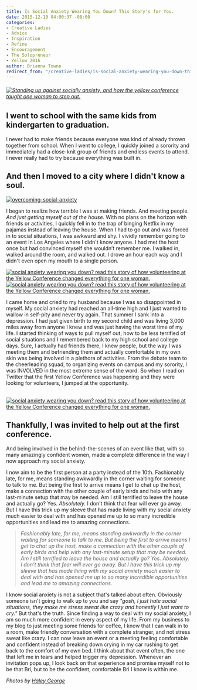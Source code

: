 ```yaml
---
title: Is Social Anxiety Wearing You Down? This Story's for You.
date: 2015-12-10 04:00:37 -08:00
categories:
- Creative Ladies
- Advice
- Inspiration
- Refine
- Encouragement
- The Solopreneur
- Yellow 2016
author: Brianna Towne
redirect_from: "/creative-ladies/is-social-anxiety-wearing-you-down-this-storys-for-you/"
---
```


###### [![Standing up against socially anxiety, and how the yellow conference taught one woman to step out. ](https://yellow-blog-images.imgix.net/2015/11/2-800x533.jpg)](https://yellow-blog-images.imgix.net/2015/11/2-800x533.jpg)

## I went to school with the same kids from kindergarten to graduation.

I never had to make friends because everyone was kind of already thrown together from school. When I went to college, I quickly joined a sorority and immediately had a close-knit group of friends and endless events to attend. I never really had to try because everything was built in.

## And then I moved to a city where I didn't know a soul.

[![overcoming-social-anxiety](https://yellow-blog-images.imgix.net/2015/12/Overcoming-Social-Anxiety.jpg)](https://yellow-blog-images.imgix.net/2015/12/Overcoming-Social-Anxiety.jpg)

I began to realize how terrible I was at making friends. And meeting people. _And just getting myself out of the house._ With no plans on the horizon with friends or activities, I quickly fell in to the trap of binging Netflix in my pajamas instead of leaving the house. When I had to go out and was forced in to social situations, I was awkward and shy. I vividly remember going to an event in Los Angeles where I didn't know anyone. I had met the host once but had convinced myself she wouldn’t remember me. I walked in, walked around the room, and walked out. I drove an hour each way and I didn't even open my mouth to a single person.

[![social anxiety wearing you down? read this story of how volunteering at the Yellow Conference changed everything for one woman. ](https://yellow-blog-images.imgix.net/2015/11/113-800x265.jpg)](https://yellow-blog-images.imgix.net/2015/11/113-800x265.jpg)[![social anxiety wearing you down? read this story of how volunteering at the Yellow Conference changed everything for one woman. ](https://yellow-blog-images.imgix.net/2015/11/123-800x265.jpg)](https://yellow-blog-images.imgix.net/2015/11/123-800x265.jpg)

I came home and cried to my husband because I was so disappointed in myself. My social anxiety had reached an all-time high and I just wanted to wallow in self-pity and never try again. That summer I sank into a depression. I had just given birth to my second child and was living 3,000 miles away from anyone I knew and was just having the worst time of my life. I started thinking of ways to pull myself out; how to be less terrified of social situations and I remembered back to my high school and college days. Sure, I actually had friends there, I knew people, but the way I was meeting them and befriending them and actually comfortable in my own skin was being involved in a plethora of activities. From the debate team to the cheerleading squad, to organizing events on campus and my sorority, I was INVOLVED in the most extreme sense of the word. So when I read on Twitter that the first Yellow Conference was happening and they were looking for volunteers, I jumped at the opportunity.

[  
](https://yellow-blog-images.imgix.net/2015/11/113-800x265.jpg)[![social anxiety wearing you down? read this story of how volunteering at the Yellow Conference changed everything for one woman. ](https://yellow-blog-images.imgix.net/2015/11/181-800x533.jpg)](https://yellow-blog-images.imgix.net/2015/11/181-800x533.jpg)

## Thankfully, I was invited to help out at the first conference.

And being involved in the behind-the-scenes of an event like that, with so many amazingly confident women, made a complete difference in the way I now approach my social anxiety.

I now aim to be the first person at a party instead of the 10th. Fashionably late, for me, means standing awkwardly in the corner waiting for someone to talk to me. But being the first to arrive means I get to chat up the host, make a connection with the other couple of early birds and help with any last-minute setup that may be needed. Am I still terrified to leave the house and actually go? Yes. _Absolutely._ I don't think that fear will ever go away. But I have this trick up my sleeve that has made living with my social anxiety much easier to deal with and has opened me up to so many incredible opportunities and lead me to amazing connections.

> _Fashionably late, for me, means standing awkwardly in the corner waiting for someone to talk to me. But being the first to arrive means I get to chat up the host, make a connection with the other couple of early birds and help with any last-minute setup that may be needed. Am I still terrified to leave the house and actually go? Yes. Absolutely. I don't think that fear will ever go away. But I have this trick up my sleeve that has made living with my social anxiety much easier to deal with and has opened me up to so many incredible opportunities and lead me to amazing connections._

I know social anxiety is not a subject that's talked about often. Obviously someone isn't going to walk up to you and say _"gosh, I just hate social situations, they make me stress sweat like crazy and honestly I just want to cry."_ But that's the truth. Since finding a way to deal with my social anxiety, I am so much more confident in every aspect of my life. From my business to my blog to just meeting some friends for coffee, I know that I can walk in to a room, make friendly conversation with a complete stranger, and not stress sweat like crazy. I can now leave an event or a meeting feeling comfortable and confident instead of breaking down crying in my car rushing to get back to the comfort of my own bed. I think about that event often, the one that left me in tears and helped trigger my depression. Whenever an invitation pops up, I look back on that experience and promise myself not to be that Bri, but to be the confident, comfortable Bri I know is within me.

_Photos by [Haley George](http://www.haleygeorgephotography.com/)_
